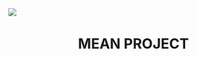 <img src="https://psv4.userapi.com/c848336/u444554563/docs/d16/5be9a85f71ab/PodText_1_6.gif?extra=FJRgKrKnCkbaz-1YEnj3jG0sXh-Bx4-U_YHAnWRCuDp1TrNjRht3wYU6CSLp6qzRZpfU7hPvjXd-Vwq69rjde0loYIsRN43f1SEtObEQw4ZhUA2nF6V8Hh9G76cwlaXR-hUZ-V4Cg5kHuAo9OI-wFbc"/>

<h1 align="center">MEAN PROJECT</h1>
